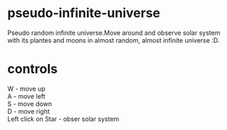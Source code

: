 # pseudo-infinite-universe
Pseudo random infinite universe.Move around and observe solar system with its plantes
and moons in almost random, almost infinite universe :D.

# controls
W - move up<br/>
A - move left<br/>
S - move down<br/>
D - move right<br/>
Left click on Star - obser solar system<br/>

